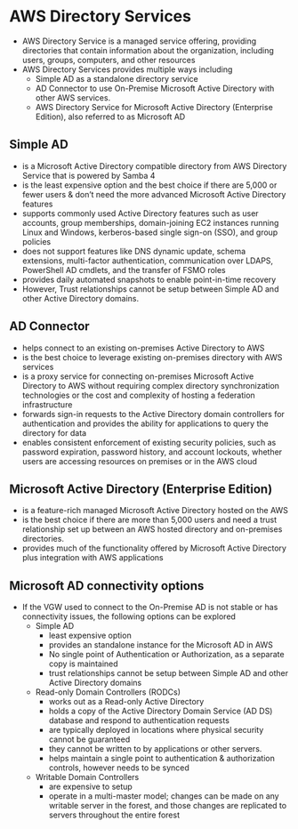 # AWS Directory Services

* AWS Directory Service is a managed service offering, providing directories that contain information about the organization, including users, groups, computers, and other resources
* AWS Directory Services provides multiple ways including
  * Simple AD as a standalone directory service
  * AD Connector to use On-Premise Microsoft Active Directory with other AWS services.
  * AWS Directory Service for Microsoft Active Directory \(Enterprise Edition\), also referred to as Microsoft AD

## Simple AD

* is a Microsoft Active Directory compatible directory from AWS Directory Service that is powered by Samba 4
* is the least expensive option and the best choice if there are 5,000 or fewer users & don’t need the more advanced Microsoft Active Directory features
* supports commonly used Active Directory features such as user accounts, group memberships, domain-joining EC2 instances running Linux and Windows, kerberos-based single sign-on \(SSO\), and group policies
* does not support features like DNS dynamic update, schema extensions, multi-factor authentication, communication over LDAPS, PowerShell AD cmdlets, and the transfer of FSMO roles
* provides daily automated snapshots to enable point-in-time recovery
* However, Trust relationships cannot be setup between Simple AD and other Active Directory domains.

## AD Connector

* helps connect to an existing on-premises Active Directory to AWS
* is the best choice to leverage existing on-premises directory with AWS services
* is a proxy service for connecting on-premises Microsoft Active Directory to AWS without requiring complex directory synchronization technologies or the cost and complexity of hosting a federation infrastructure
* forwards sign-in requests to the Active Directory domain controllers for authentication and provides the ability for applications to query the directory for data
* enables consistent enforcement of existing security policies, such as password expiration, password history, and account lockouts, whether users are accessing resources on premises or in the AWS cloud

## Microsoft Active Directory \(Enterprise Edition\)

* is a feature-rich managed Microsoft Active Directory hosted on the AWS
* is the best choice if there are more than 5,000 users and need a trust relationship set up between an AWS hosted directory and on-premises directories.
* provides much of the functionality offered by Microsoft Active Directory plus integration with AWS applications

## Microsoft AD connectivity options

* If the VGW used to connect to the On-Premise AD is not stable or has connectivity issues, the following options can be explored
  * Simple AD
    * least expensive option
    * provides an standalone instance for the Microsoft AD in AWS
    * No single point of Authentication or Authorization, as a separate copy is maintained
    * trust relationships cannot be setup between Simple AD and other Active Directory domains
  * Read-only Domain Controllers \(RODCs\)
    * works out as a Read-only Active Directory
    * holds a copy of the Active Directory Domain Service \(AD DS\) database and respond to authentication requests
    * are typically deployed in locations where physical security cannot be guaranteed
    * they cannot be written to by applications or other servers.
    * helps maintain a single point to authentication & authorization controls, however needs to be synced
  * Writable Domain Controllers
    * are expensive to setup
    * operate in a multi-master model; changes can be made on any writable server in the forest, and those changes are replicated to servers throughout the entire forest



